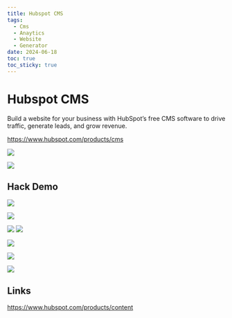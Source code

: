 ```yaml
---
title: Hubspot CMS
tags:
  - Cms
  - Anaytics
  - Website
  - Generator
date: 2024-06-18
toc: true
toc_sticky: true
---
```


# Hubspot CMS 

Build a website for your business with HubSpot’s free CMS software to drive traffic, generate leads, and grow revenue.

<https://www.hubspot.com/products/cms>

![](../_asset/2024-06-18-website-generator_image_1.jpg)

![](../_asset/2024-06-18-website-generator_image_2.jpg)

## Hack Demo 
![](../_asset/2024-06-18-website-generator_image_3.jpg)

![](../_asset/2024-06-18-website-generator_image_4.jpg)

![](../_asset/2024-06-18-website-generator_image_5.jpg)
![](../_asset/2024-06-18-website-generator_image_6.jpg)

![](../_asset/2024-06-18-website-generator_image_7.jpg)

![](../_asset/2024-06-18-website-generator_image_8.jpg)

![](../_asset/2024-06-18-website-generator_image_9.jpg)


## Links

<https://www.hubspot.com/products/content>